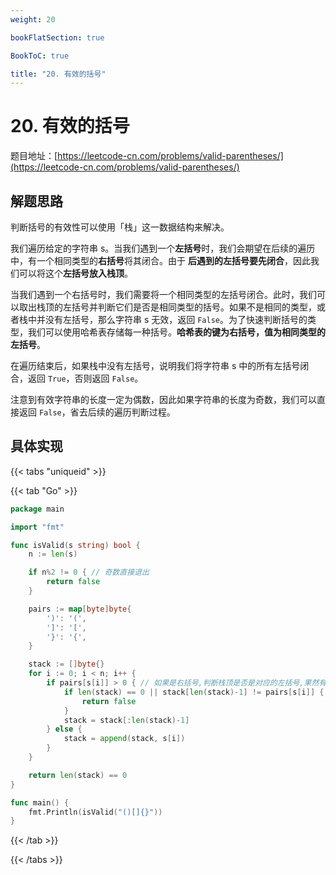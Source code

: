 ```yaml
---
weight: 20

bookFlatSection: true

BookToC: true

title: "20. 有效的括号"
---
```


# 20. 有效的括号

题目地址：[https://leetcode-cn.com/problems/valid-parentheses/](https://leetcode-cn.com/problems/valid-parentheses/)

## 解题思路

判断括号的有效性可以使用「栈」这一数据结构来解决。

我们遍历给定的字符串 s。当我们遇到一个**左括号**时，我们会期望在后续的遍历中，有一个相同类型的**右括号**将其闭合。由于
**后遇到的左括号要先闭合**，因此我们可以将这个**左括号放入栈顶**。

当我们遇到一个右括号时，我们需要将一个相同类型的左括号闭合。此时，我们可以取出栈顶的左括号并判断它们是否是相同类型的括号。如果不是相同的类型，或者栈中并没有左括号，那么字符串 s 无效，返回
`False`。为了快速判断括号的类型，我们可以使用哈希表存储每一种括号。**哈希表的键为右括号，值为相同类型的左括号**。

在遍历结束后，如果栈中没有左括号，说明我们将字符串 s 中的所有左括号闭合，返回 `True`，否则返回 `False`。

注意到有效字符串的长度一定为偶数，因此如果字符串的长度为奇数，我们可以直接返回 `False`，省去后续的遍历判断过程。

## 具体实现

{{< tabs "uniqueid" >}}

{{< tab "Go" >}}

```go
package main

import "fmt"

func isValid(s string) bool {
	n := len(s)

	if n%2 != 0 { // 奇数直接退出
		return false
	}

	pairs := map[byte]byte{
		')': '(',
		']': '[',
		'}': '{',
	}

	stack := []byte{}
	for i := 0; i < n; i++ {
		if pairs[s[i]] > 0 { // 如果是右括号,判断栈顶是否是对应的左括号,果然有对应的左括号,则弹出栈顶元素,否则直接退出
			if len(stack) == 0 || stack[len(stack)-1] != pairs[s[i]] {
				return false
			}
			stack = stack[:len(stack)-1]
		} else {
			stack = append(stack, s[i])
		}
	}

	return len(stack) == 0
}

func main() {
	fmt.Println(isValid("()[]{}"))
}

```

{{< /tab  >}}

{{< /tabs  >}}


